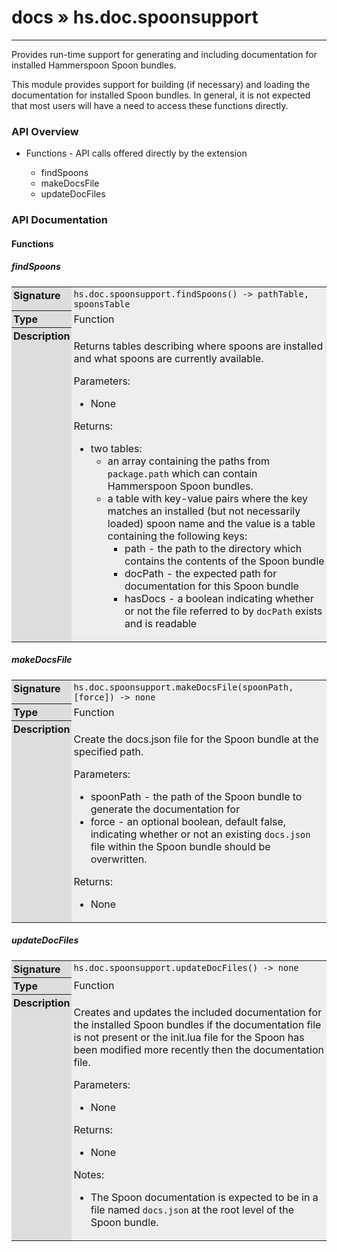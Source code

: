 # [docs](index.md) » hs.doc.spoonsupport
---

Provides run-time support for generating and including documentation for installed Hammerspoon Spoon bundles.

This module provides support for building (if necessary) and loading the documentation for installed Spoon bundles.  In general, it is not expected that most users will have a need to access these functions directly.

<style type="text/css">
	a { text-decoration: none; }
	a:hover { text-decoration: underline; }
	th { background-color: #DDDDDD; vertical-align: top; padding: 3px; }
	td { width: 100%; background-color: #EEEEEE; vertical-align: top; padding: 3px; }
	table { width: 100% ; border: 1px solid #0; text-align: left; }
	section > table table td { width: 0; }
</style>
<link rel="stylesheet" href="../../css/docs.css" type="text/css" media="screen" />
<h3>API Overview</h3>
<ul>
<li>Functions - API calls offered directly by the extension</li>
  <ul>
	<li><a href="#findSpoons">findSpoons</a></li>
	<li><a href="#makeDocsFile">makeDocsFile</a></li>
	<li><a href="#updateDocFiles">updateDocFiles</a></li>
  </ul>
</ul>
<h3>API Documentation</h3>
<h4 class="documentation-section">Functions</h4>
  <section id="findSpoons">
	<h5><a href="#findSpoons">findSpoons</a></h5>
	<table>
	  <tr>
		<th>Signature</th>
		<td><code>hs.doc.spoonsupport.findSpoons() -&gt; pathTable, spoonsTable</code></td>
	  </tr>
	  <tr>
		<th>Type</th>
		<td>Function</td>
	  </tr>
	  <tr>
		<th>Description</th>
		<td><p>Returns tables describing where spoons are installed and what spoons are currently available.</p>
<p>Parameters:</p>
<ul>
<li>None</li>
</ul>
<p>Returns:</p>
<ul>
<li>two tables:<ul>
<li>an array containing the paths from <code>package.path</code> which can contain Hammerspoon Spoon bundles.</li>
<li>a table with key-value pairs where the key matches an installed (but not necessarily loaded) spoon name and the value is a table containing the following keys:<ul>
<li>path    - the path to the directory which contains the contents of the Spoon bundle</li>
<li>docPath - the expected path for documentation for this Spoon bundle</li>
<li>hasDocs - a boolean indicating whether or not the file referred to by <code>docPath</code> exists and is readable</li>
</ul>
</li>
</ul>
</li>
</ul>
</td>
	  </tr>
	</table>
  </section>
  <section id="makeDocsFile">
	<h5><a href="#makeDocsFile">makeDocsFile</a></h5>
	<table>
	  <tr>
		<th>Signature</th>
		<td><code>hs.doc.spoonsupport.makeDocsFile(spoonPath, [force]) -&gt; none</code></td>
	  </tr>
	  <tr>
		<th>Type</th>
		<td>Function</td>
	  </tr>
	  <tr>
		<th>Description</th>
		<td><p>Create the docs.json file for the Spoon bundle at the specified path.</p>
<p>Parameters:</p>
<ul>
<li>spoonPath - the path of the Spoon bundle to generate the documentation for</li>
<li>force     - an optional boolean, default false, indicating whether or not an existing <code>docs.json</code> file within the Spoon bundle should be overwritten.</li>
</ul>
<p>Returns:</p>
<ul>
<li>None</li>
</ul>
</td>
	  </tr>
	</table>
  </section>
  <section id="updateDocFiles">
	<h5><a href="#updateDocFiles">updateDocFiles</a></h5>
	<table>
	  <tr>
		<th>Signature</th>
		<td><code>hs.doc.spoonsupport.updateDocFiles() -&gt; none</code></td>
	  </tr>
	  <tr>
		<th>Type</th>
		<td>Function</td>
	  </tr>
	  <tr>
		<th>Description</th>
		<td><p>Creates and updates the included documentation for the installed Spoon bundles if the documentation file is not present or the init.lua file for the Spoon has been modified more recently then the documentation file.</p>
<p>Parameters:</p>
<ul>
<li>None</li>
</ul>
<p>Returns:</p>
<ul>
<li>None</li>
</ul>
<p>Notes:</p>
<ul>
<li>The Spoon documentation is expected to be in a file named <code>docs.json</code> at the root level of the Spoon bundle.</li>
</ul>
</td>
	  </tr>
	</table>
  </section>
